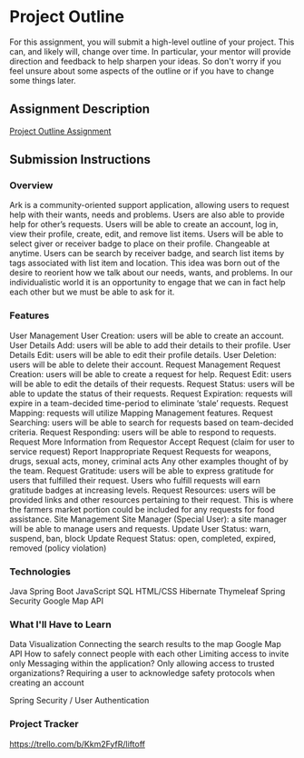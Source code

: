 # Project Outline
For this assignment, you will submit a high-level outline of your project. This can, and likely will, change over time. In particular, your mentor will provide direction and feedback to help sharpen your ideas. So don't worry if you feel unsure about some aspects of the outline or if you have to change some things later.

## Assignment Description
[Project Outline Assignment](https://education.launchcode.org/liftoff/modules/assignments/project-outline)

## Submission Instructions

### Overview
Ark is a community-oriented support application, allowing users to request help with their wants, needs and problems. Users are also able to provide help for other’s requests.
Users will be able to create an account, log in, view their profile, create, edit, and remove list items. Users will be able to select giver or receiver badge to place on their profile. Changeable at anytime. Users can be search by receiver badge, and search list items by tags associated with list item and location.
This idea was born out of the desire to reorient how we talk about our needs, wants, and problems. In our individualistic world it is an opportunity to engage that we can in fact help each other but we must be able to ask for it.

### Features
User Management
		User Creation: users will be able to create an account.
		User Details Add: users will be able to add their details to their profile.
		User Details Edit: users will be able to edit their profile details.
		User Deletion: users will be able to delete their account.
	Request Management
		Request Creation: users will be able to create a request for help.
		Request Edit: users will be able to edit the details of their requests.
		Request Status: users will be able to update the status of their requests.
Request Expiration: requests will expire in a team-decided time-period to eliminate ‘stale’ requests.
Request Mapping: requests will utilize Mapping Management features.
Request Searching: users will be able to search for requests based on team-decided criteria.
Request Responding: users will be able to respond to requests.
Request More Information from Requestor
Accept Request (claim for user to service request)
Report Inappropriate Request
		Requests for weapons, drugs, sexual acts, money, criminal acts
		Any other examples thought of by the team.
Request Gratitude: users will be able to express gratitude for users that fulfilled their request.  Users who fulfill requests will earn gratitude badges at increasing levels.
Request Resources: users will be provided links and other resources pertaining to their request. This is where the farmers market portion could be included for any requests for food assistance.
Site Management
Site Manager (Special User): a site manager will be able to manage users and requests.
	Update User Status: warn, suspend, ban, block
Update Request Status: open, completed, expired, removed (policy violation)


### Technologies
Java
Spring Boot
JavaScript
SQL
HTML/CSS
Hibernate
Thymeleaf
Spring Security
Google Map API

### What I'll Have to Learn
Data Visualization
Connecting the search results to the map
Google Map API
How to safely connect people with each other 
Limiting access to invite only
Messaging within the application?
Only allowing access to trusted organizations?
Requiring a user to acknowledge safety protocols when creating an account

Spring Security / User Authentication

### Project Tracker
https://trello.com/b/Kkm2FyfR/liftoff
